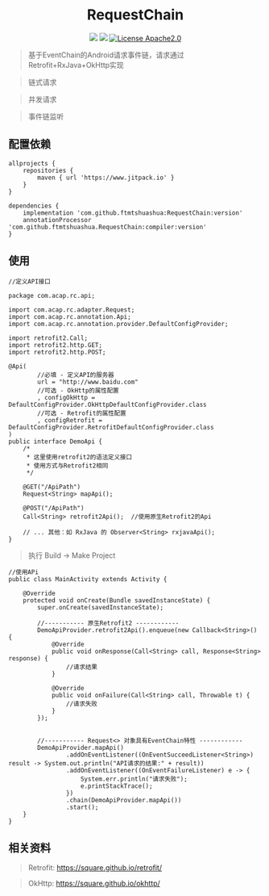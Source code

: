 
<h1 align="center">RequestChain</h1>
<div align="center">

![](https://img.shields.io/badge/android-5.0%2B-blue)
[![](https://jitpack.io/v/ftmtshuashua/RequestChain.svg)](https://jitpack.io/#ftmtshuashua/RequestChain)
[![License Apache2.0](http://img.shields.io/badge/license-Apache2.0-brightgreen.svg?style=flat)](http://www.apache.org/licenses/LICENSE-2.0.html)



</div>

>基于EventChain的Android请求事件链，请求通过Retrofit+RxJava+OkHttp实现

>链式请求

>并发请求

>事件链监听



## 配置依赖

```
allprojects {
    repositories {
        maven { url 'https://www.jitpack.io' }
    }
}

dependencies {
    implementation 'com.github.ftmtshuashua:RequestChain:version'
    annotationProcessor 'com.github.ftmtshuashua.RequestChain:compiler:version'
}
```



## 使用
```
//定义API接口

package com.acap.rc.api;

import com.acap.rc.adapter.Request;
import com.acap.rc.annotation.Api;
import com.acap.rc.annotation.provider.DefaultConfigProvider;

import retrofit2.Call;
import retrofit2.http.GET;
import retrofit2.http.POST;

@Api(
        //必填 - 定义API的服务器
        url = "http://www.baidu.com"
        //可选 - OkHttp的属性配置
        , configOkHttp = DefaultConfigProvider.OkHttpDefaultConfigProvider.class
        //可选 - Retrofit的属性配置
        , configRetrofit = DefaultConfigProvider.RetrofitDefaultConfigProvider.class
)
public interface DemoApi {
    /*
     * 这里使用retrofit2的语法定义接口
     * 使用方式与Retrofit2相同
     */

    @GET("/ApiPath")
    Request<String> mapApi();

    @POST("/ApiPath")
    Call<String> retrofit2Api();  //使用原生Retrofit2的Api

    // ... 其他：如 RxJava 的 Observer<String> rxjavaApi();
}

```
> 执行 Build -> Make Project
```
//使用APi
public class MainActivity extends Activity {

    @Override
    protected void onCreate(Bundle savedInstanceState) {
        super.onCreate(savedInstanceState);

        //----------- 原生Retrofit2 ------------
        DemoApiProvider.retrofit2Api().enqueue(new Callback<String>() {
            @Override
            public void onResponse(Call<String> call, Response<String> response) {
                //请求结果
            }

            @Override
            public void onFailure(Call<String> call, Throwable t) {
                //请求失败
            }
        });


        //----------- Request<> 对象具有EventChain特性 ------------
        DemoApiProvider.mapApi()
                .addOnEventListener((OnEventSucceedListener<String>) result -> System.out.println("API请求的结果:" + result))
                .addOnEventListener((OnEventFailureListener) e -> {
                    System.err.println("请求失败");
                    e.printStackTrace();
                })
                .chain(DemoApiProvider.mapApi())
                .start();
    }
}
```



## 相关资料
> Retrofit: https://square.github.io/retrofit/

> OkHttp: https://square.github.io/okhttp/

